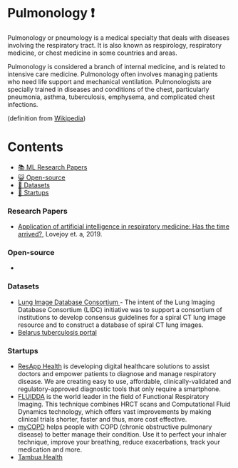 # Pulmonology :heavy_exclamation_mark:
Pulmonology or pneumology is a medical specialty that deals with diseases involving the respiratory tract. It is also known as respirology, respiratory medicine, or chest medicine in some countries and areas.

Pulmonology is considered a branch of internal medicine, and is related to intensive care medicine. Pulmonology often involves managing patients who need life support and mechanical ventilation. Pulmonologists are specially trained in diseases and conditions of the chest, particularly pneumonia, asthma, tuberculosis, emphysema, and complicated chest infections.

(definition from [Wikipedia](https://en.wikipedia.org/wiki/Pulmonology))

# Contents 
- [:books: ML Research Papers](#research-papers)
- [:smiley_cat: Open-source](#open-source)
- [:notebook: Datasets](#datasets)
- [:eyes: Startups](#startups)

### Research Papers
- [Application of artificial intelligence in respiratory medicine: Has the time arrived?](https://onlinelibrary.wiley.com/doi/full/10.1111/resp.13676), Lovejoy et. a, 2019.
### Open-source
- 
### Datasets
- [Lung Image Database Consortium ](https://wiki.cancerimagingarchive.net/display/Public/LIDC-IDRI#) - The intent of the Lung Imaging Database Consortium (LIDC) initiative was to support a consortium of institutions to develop consensus guidelines for a spiral CT lung image resource and to construct a database of spiral CT lung images. 
- [Belarus tuberculosis portal](http://tuberculosis.by/)

### Startups
- [ResApp Health](https://www.resapphealth.com.au/) is developing digital healthcare solutions to assist doctors and empower patients to diagnose and manage respiratory disease. We are creating easy to use, affordable, clinically-validated and regulatory-approved diagnostic tools that only require a smartphone.
- [FLUIDDA](https://www.fluidda.com/) is the world leader in the field of Functional Respiratory Imaging. This technique combines HRCT scans and Computational Fluid Dynamics technology, which offers vast improvements by making clinical trials shorter, faster and thus, more cost effective.
- [myCOPD](https://www.nhs.uk/apps-library/mycopd/)  helps people with COPD (chronic obstructive pulmonary disease) to better manage their condition. Use it to perfect your inhaler technique, improve your breathing, reduce exacerbations, track your medication and more.
- [Tambua Health](https://www.tambuahealth.com/) 
